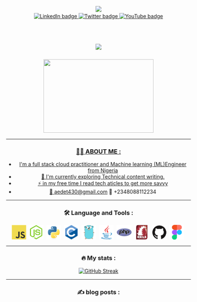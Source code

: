 <div id="header" align="center">
  <img src="https://media3.giphy.com/media/Q8xuJjjxQHHJdHn7gJ/giphy.gif?cid=6c09b9523b77bffb479104febffdaa88e389220ac10e7ed1&rid=giphy.gif&ct=s" width="100"/>

<div id="badges">
   
  <a href="https://twitter.com/MFShakespeare">
  <img src="https://img.shields.io/badge/twitter-blue?style=for-the-badge&logo=twitter&logocolour=gray" alt="LinkedIn badge"/>
  </a>
  <a href="https://www.linkedin.com/in/michael-fait-b378271a6">
  <img src="https://img.shields.io/badge/Linkedin-blue?style=for-the-badge&logo=LinkedIn&logocolour=gray" alt="Twitter badge"/>
  </a>
  <a href="https://youtube.com/@michaelfait6819">
  <img src="https://img.shields.io/badge/YouTube-red?style=for-the-badge&logo=YouTube&logocolour=red" alt="YouTube badge"/>
  
</div>
  <div id="header" align="center">
   <img src="https://komarev.com/ghpvc/?username=AnietieEdet&style=flat-bottomed&colour=gray" alt=""/>
</div> 
    <h1>
      <img src="https://media3.giphy.com/media/MPxg9U887PS0B8XT4J/giphy.gif?cid=6c09b952bde6531ebb1bb095b72a4806c39d8614d9e90829&rid=giphy.gif&ct=g" width="30px"/>
      </h1>
<div align="centre">
  <img src="https://media0.giphy.com/media/dWesBcTLavkZuG35MI/giphy.gif?cid=6c09b9527ae90c09d6292197df23b1b0fb134b550cb3fb84&rid=giphy.gif&ct=g" width="300" height="200"/>
  </div>
   
  ---
  
  
  ###   👨‍💻  ABOUT ME :
  
  -   I'm  a full stack cloud practitioner and Machine learning (ML)Engineer from Nigeria
  - 🔭 I'm currently exploring Technical content writing.
  - ⚡ in my free time I read tech aticles to get more savvy
  -    💌 aedet430@gmail.com
       📱 +2348088112234
    
  ---
  
  
  ###   🛠️ Language and Tools :
   <div>
     <img src="https://github.com/devicons/devicon/blob/master/icons/javascript/javascript-original.svg" title="Java" alt="java" width="40" height="40"/>&nbsp;
     <img src="https://github.com/devicons/devicon/blob/master/icons/nodejs/nodejs-original.svg" title="nodejs" alt="nodejs" width="40" height="40"/>&nbsp;
     <img src="https://github.com/devicons/devicon/blob/master/icons/python/python-original.svg" title="python" alt="python" width="40" height="40"/>&nbsp;
     <img src="https://github.com/devicons/devicon/blob/master/icons/c/c-original.svg" title="C" alt="C" width="40" height="40"/>&nbsp;
     <img src="https://github.com/devicons/devicon/blob/master/icons/go/go-original.svg" title="Go" alt="Go" width="40" height="40"/>&nbsp;
     <img src="https://github.com/devicons/devicon/blob/master/icons/java/java-original.svg" title="java" alt="java" width="40" height="40"/>&nbsp;
     <img src="https://github.com/devicons/devicon/blob/master/icons/php/php-original.svg" title="php" alt="php" width="40" height="40"/>&nbsp;
     <img src="https://github.com/devicons/devicon/blob/master/icons/rails/rails-original-wordmark.svg" title="rails" alt="rails" width="40" height="40"/>&nbsp;
     <img src="https://github.com/devicons/devicon/blob/master/icons/github/github-original.svg" title="github" alt="github" width="40" height="40"/>&nbsp;
     <img src="https://github.com/devicons/devicon/blob/master/icons/figma/figma-original.svg" title="figma" alt="figma" width="40" height="40"/>&nbsp;
     
     
  
---
     
     
 ### 🔥 My stats :
     
 [![GitHub Streak](http://github-readme-streak-stats.herokuapp.com?user=AnietieEdet)](https://git.io/streak-stats)
 
---
     
 ### ✍️ blog posts :
     
<!-- BLOG-POST-LIST:START -->
<!-- BLOG-POST-LIST:END -->
     
  
  

  

  
      
    



